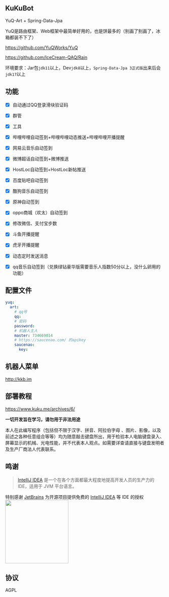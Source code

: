 ## KuKuBot

YuQ-Art + Spring-Data-Jpa

YuQ是路由框架、Web框架中最简单好用的，也是饼最多的（别画了别画了，冰箱都装不下了）

https://github.com/YuQWorks/YuQ

https://github.com/IceCream-QAQ/Rain

环境要求：Jar包`jdk11`以上，Dev`jdk8`以上，`Spring-Data-Jpa 3正式版`出来后会`jdk17`以上

## 功能

- [x] 自动通过QQ登录滑块验证码
- [x] 群管
- [x] 工具
- [x] 哔哩哔哩自动签到+哔哩哔哩动态推送+哔哩哔哩开播提醒
- [x] 网易云音乐自动签到
- [x] 微博超话自动签到+微博推送
- [x] HostLoc自动签到+HostLoc新帖推送
- [x] 百度贴吧自动签到
- [x] 酷狗音乐自动签到
- [x] 原神自动签到
- [x] oppo商城（欢太）自动签到
- [x] 修改微信、支付宝步数
- [x] 斗鱼开播提醒
- [x] 虎牙开播提醒
- [x] 动态定时发送消息
- [x] qq音乐自动签到（兑换绿钻豪华版需要音乐人指数50分以上，没什么卵用的功能）


## 配置文件

```yaml
yuq:
  art:
    # qq号
    qq: 
    # 密码
    password: 
    # 机器人主人
    master: 734669014
    # https://saucenao.com/ 的apikey
    saucenao:
      key:
```

## 机器人菜单

http://kkb.im

## 部署教程

https://www.kuku.me/archives/6/

**一切开发旨在学习，请勿用于非法用途**

本人在此编写程序（包括但不限于汉字、拼音、阿拉伯字母 、图片、影像，以及前述之各种任意组合等等）均为随意敲击键盘所出，用于检验本人电脑键盘录入、屏幕显示的机械、光电性能，并不代表本人观点。如需要详查请直接与键盘发明者及生产厂商法人代表联系。

## 鸣谢

> [IntelliJ IDEA](https://zh.wikipedia.org/zh-hans/IntelliJ_IDEA) 是一个在各个方面都最大程度地提高开发人员的生产力的 IDE，适用于 JVM 平台语言。

特别感谢 [JetBrains](https://www.jetbrains.com/?from=kuku-bot) 为开源项目提供免费的 [IntelliJ IDEA](https://www.jetbrains.com/idea/?from=kuku-bot) 等 IDE 的授权  
[<img src="https://img.kuku.me/images/2021/01/31/4I4aI.png" width="200"/>](https://www.jetbrains.com/?from=kuku-bot)

## 协议
AGPL